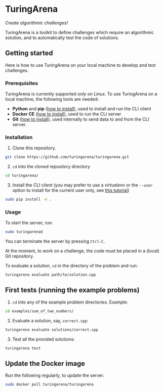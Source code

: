 # TuringArena

*Create algorithmic challenges!*

TuringArena is a toolkit to define challenges which require an algorithmic solution,
and to automatically test the code of solutions.

## Getting started

Here is how to use TuringArena on your local machine to develop and test challenges.

### Prerequisites

TuringArena is currently supported *only on Linux*.
To use TuringArena on a local machine, the following tools are needed:

- **Python** and **pip**
([how to install](https://docs.python.org/3/using/unix.html#getting-and-installing-the-latest-version-of-python)),
used to install and run the CLI client
- **Docker CE** 
([how to install](https://docs.docker.com/install/linux/docker-ce/ubuntu/#install-docker-ce)),
used to run the CLI server
- **Git** ([how to install](https://git-scm.com/download/linux)),
used internally to send data to and from the CLI server.

### Installation

1. Clone this repository.
```bash
git clone https://github.com/turingarena/turingarena.git
```
2. `cd` into the cloned repository directory
```bash
cd turingarena/
```
3. Install the CLI client
(you may prefer to use a *virtualenv* or the `--user` option to install for the current user only, see
[this tutorial](https://packaging.python.org/tutorials/installing-packages/#installing-from-a-local-src-tree))
```bash
sudo pip install -e .
```

### Usage

To start the server, run:
```bash
sudo turingarenad
```

You can terminate the server by pressing `Ctrl-C`.

At the moment, to work on a challenge, the code must be placed in a (local) Git repository.

To evaluate a solution, `cd` in the directory of the problem and run:
```bash
turingarena evaluate path/to/solution.cpp
```

## First tests (running the example problems)

1. `cd` into any of the example problem directories. Example:
```bash
cd examples/sum_of_two_numbers/
```
2. Evaluate a solution, say, `correct.cpp`:
```bash
turingarena evaluate solutions/correct.cpp
```
3. Test all the provided solutions:
```bash
turingarena test
```

## Update the Docker image

Run the following regularly, to update the server.
```bash
sudo docker pull turingarena/turingarena
```